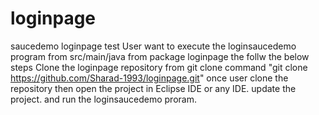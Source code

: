 # loginpage
saucedemo loginpage test
User want to execute the loginsaucedemo program from src/main/java from package loginpage the follw the below steps
Clone the loginpage repository from git clone command "git clone https://github.com/Sharad-1993/loginpage.git"
once user clone the repository then open the project in Eclipse IDE or any IDE.
update the project.
and run the loginsaucedemo proram.
